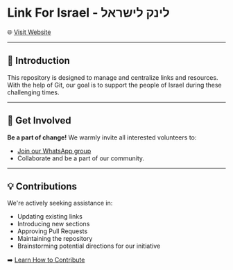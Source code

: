 # **Link For Israel - לינק לישראל**

🌐 [Visit Website](https://4tal.github.io/ConnectPortal/)

---

## 📖 **Introduction**

This repository is designed to manage and centralize links and resources. With the help of Git, our goal is to support the people of Israel during these challenging times.

---

## 🤝 **Get Involved**

**Be a part of change!**
We warmly invite all interested volunteers to:

- [Join our WhatsApp group](https://chat.whatsapp.com/JjD8eijWfDXD10QbM2VyaX)
- Collaborate and be a part of our community.

---

## 💡 **Contributions**

We're actively seeking assistance in:

- Updating existing links
- Introducing new sections
- Approving Pull Requests
- Maintaining the repository
- Brainstorming potential directions for our initiative

➡️ [Learn How to Contribute](https://4tal.github.io/ConnectPortal/docs/contribute.html)
